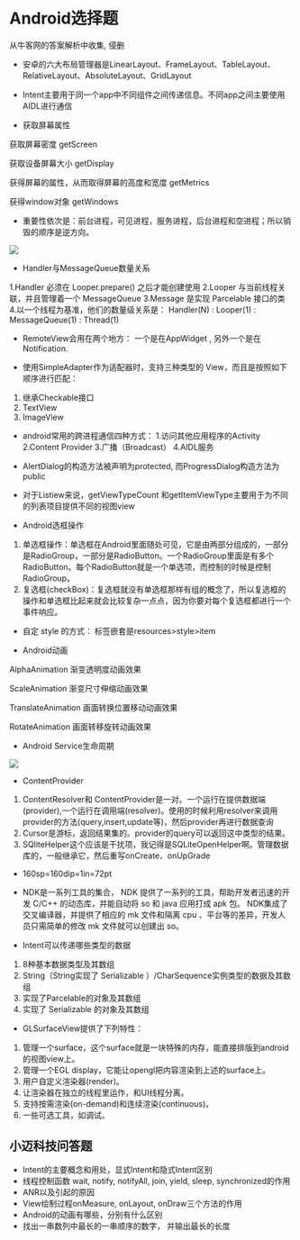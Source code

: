 # Android选择题
从牛客网的答案解析中收集, 侵删

- 安卓的六大布局管理器是LinearLayout、FrameLayout、TableLayout、RelativeLayout、AbsoluteLayout、GridLayout

- Intent主要用于同一个app中不同组件之间传递信息。不同app之间主要使用AIDL进行通信

- 获取屏幕属性

获取屏幕密度  getScreen

获取设备屏幕大小 getDisplay

获得屏幕的属性，从而取得屏幕的高度和宽度 getMetrics

获得window对象 getWindows

- 重要性依次是：前台进程，可见进程，服务进程，后台进程和空进程；所以销毁的顺序是逆方向。

![](http://uploadfiles.nowcoder.net/images/20150302/742522_1425292551666_1.png)

- Handler与MessageQueue数量关系

1.Handler 必须在 Looper.prepare() 之后才能创建使用 
2.Looper 与当前线程关联，并且管理着一个 MessageQueue 
3.Message 是实现 Parcelable 接口的类 
4.以一个线程为基准，他们的数量级关系是： Handler(N) : Looper(1) : MessageQueue(1) : Thread(1)

- RemoteView会用在两个地方： 一个是在AppWidget , 另外一个是在Notification.  

- 使用SimpleAdapter作为适配器时，支持三种类型的 View，而且是按照如下顺序进行匹配：

1. 继承Checkable接口
2. TextView
3. ImageView

- android常用的跨进程通信四种方式：
1.访问其他应用程序的Activity
2.Content Provider 
3.广播（Broadcast） 
4.AIDL服务

- AlertDialog的构造方法被声明为protected, 而ProgressDialog构造方法为public

- 对于Listiew来说，getViewTypeCount 和getItemViewType主要用于为不同的列表项目提供不同的视图view

- Android选框操作

1. 单选框操作：单选框在Android里面随处可见，它是由两部分组成的，一部分是RadioGroup，一部分是RadioButton。一个RadioGroup里面是有多个RadioButton。每个RadioButton就是一个单选项，而控制的时候是控制RadioGroup。
2. 复选框(checkBox)：复选框就没有单选框那样有组的概念了，所以复选框的操作和单选框比起来就会比较复杂一点点，因为你要对每个复选框都进行一个事件响应。 

- 自定 style 的方式： 标签嵌套是resources>style>item

- Android动画

AlphaAnimation
渐变透明度动画效果

ScaleAnimation
渐变尺寸伸缩动画效果

TranslateAnimation
画面转换位置移动动画效果

RotateAnimation
画面转移旋转动画效果

- Android Service生命周期

![](https://uploadfiles.nowcoder.net/images/20170303/6524741_1488555669592_52F9B454F356F85C2361F789A44194F2)

- ContentProvider

1. ContentResolver和 ContentProvider是一对。一个运行在提供数据端(provider),一个运行在调用端(resolver)。使用的时候利用resolver来调用provider的方法(query,insert,update等)，然后provider再进行数据查询 
2. Cursor是游标，返回结果集的。provider的query可以返回这中类型的结果。
3. SQliteHelper这个应该是干扰项，我记得是SQLiteOpenHelper啊。管理数据库的，一般继承它，然后重写onCreate、onUpGrade

- 160sp=160dip=1in=72pt

- NDK是一系列工具的集合， NDK 提供了一系列的工具，帮助开发者迅速的开发 C/C++ 的动态库，并能自动将 so 和 java  应用打成 apk 包。 NDK集成了交叉编译器，并提供了相应的 mk 文件和隔离 cpu 、平台等的差异，开发人员只需简单的修改 mk 文件就可以创建出 so。

- Intent可以传递哪些类型的数据

1. 8种基本数据类型及其数组 
2. String（String实现了 Serializable ）/CharSequence实例类型的数据及其数组 
3. 实现了Parcelable的对象及其数组 
4. 实现了 Serializable 的对象及其数组 

- GLSurfaceView提供了下列特性：

1. 管理一个surface，这个surface就是一块特殊的内存，能直接排版到android的视图view上。
2. 管理一个EGL display，它能让opengl把内容渲染到上述的surface上。
3. 用户自定义渲染器(render)。
4. 让渲染器在独立的线程里运作，和UI线程分离。
5. 支持按需渲染(on-demand)和连续渲染(continuous)。
6. 一些可选工具，如调试。

## 小迈科技问答题

- Intent的主要概念和用处，显式Intent和隐式Intent区别
- 线程控制函数 wait, notify, notifyAll, join, yield, sleep, synchronized的作用
- ANR以及引起的原因
- View绘制过程onMeasure, onLayout, onDraw三个方法的作用
- Android的动画有哪些，分别有什么区别
- 找出一串数列中最长的一串顺序的数字， 并输出最长的长度

